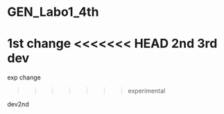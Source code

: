 # GEN_Labo1_4th

1st change
<<<<<<< HEAD
2nd
3rd
dev
=======
exp change
>>>>>>> experimental

dev2nd
